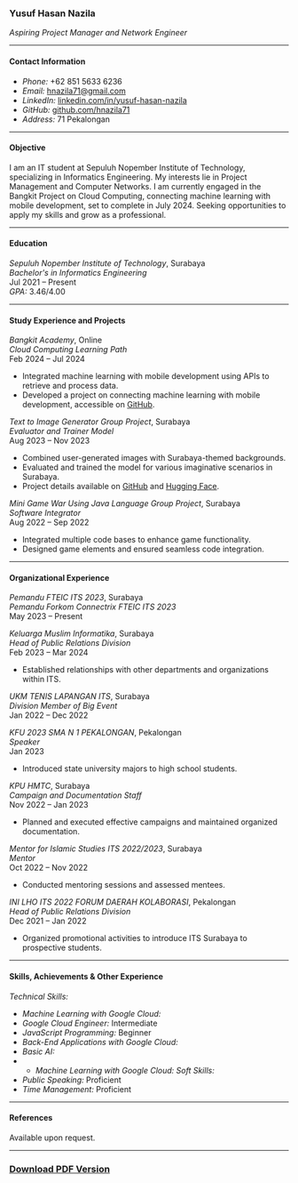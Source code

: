 ### Yusuf Hasan Nazila
*Aspiring Project Manager and Network Engineer*

---

#### Contact Information
- *Phone:* +62 851 5633 6236
- *Email:* hnazila71@gmail.com
- *LinkedIn:* [linkedin.com/in/yusuf-hasan-nazila](https://www.linkedin.com/in/yusuf-hasan-nazila)
- *GitHub:* [github.com/hnazila71](https://github.com/hnazila71)
- *Address:* 71 Pekalongan

---

#### Objective
I am an IT student at Sepuluh Nopember Institute of Technology, specializing in Informatics Engineering. My interests lie in Project Management and Computer Networks. I am currently engaged in the Bangkit Project on Cloud Computing, connecting machine learning with mobile development, set to complete in July 2024. Seeking opportunities to apply my skills and grow as a professional.

---

#### Education
*Sepuluh Nopember Institute of Technology*, Surabaya  
*Bachelor's in Informatics Engineering*  
Jul 2021 – Present  
*GPA:* 3.46/4.00

---

#### Study Experience and Projects
*Bangkit Academy*, Online  
*Cloud Computing Learning Path*  
Feb 2024 – Jul 2024
- Integrated machine learning with mobile development using APIs to retrieve and process data.
- Developed a project on connecting machine learning with mobile development, accessible on [GitHub](https://github.com/hnazila71/Capstone-Database).

*Text to Image Generator Group Project*, Surabaya  
*Evaluator and Trainer Model*  
Aug 2023 – Nov 2023
- Combined user-generated images with Surabaya-themed backgrounds.
- Evaluated and trained the model for various imaginative scenarios in Surabaya.
- Project details available on [GitHub](https://github.com/hnazila71/training-stable-diffusion.git) and [Hugging Face](https://huggingface.co/akmalinn/surabaya_monument_3/).

*Mini Game War Using Java Language Group Project*, Surabaya  
*Software Integrator*  
Aug 2022 – Sep 2022
- Integrated multiple code bases to enhance game functionality.
- Designed game elements and ensured seamless code integration.

---

#### Organizational Experience
*Pemandu FTEIC ITS 2023*, Surabaya  
*Pemandu Forkom Connectrix FTEIC ITS 2023*  
May 2023 – Present

*Keluarga Muslim Informatika*, Surabaya  
*Head of Public Relations Division*  
Feb 2023 – Mar 2024
- Established relationships with other departments and organizations within ITS.

*UKM TENIS LAPANGAN ITS*, Surabaya  
*Division Member of Big Event*  
Jan 2022 – Dec 2022

*KFU 2023 SMA N 1 PEKALONGAN*, Pekalongan  
*Speaker*  
Jan 2023
- Introduced state university majors to high school students.

*KPU HMTC*, Surabaya  
*Campaign and Documentation Staff*  
Nov 2022 – Jan 2023
- Planned and executed effective campaigns and maintained organized documentation.

*Mentor for Islamic Studies ITS 2022/2023*, Surabaya  
*Mentor*  
Oct 2022 – Nov 2022
- Conducted mentoring sessions and assessed mentees.

*INI LHO ITS 2022 FORUM DAERAH KOLABORASI*, Pekalongan  
*Head of Public Relations Division*  
Dec 2021 – Jan 2022
- Organized promotional activities to introduce ITS Surabaya to prospective students.

---

#### Skills, Achievements & Other Experience
*Technical Skills:*
- *Machine Learning with Google Cloud:*
- *Google Cloud Engineer:* Intermediate
- *JavaScript Programming:* Beginner
- *Back-End Applications with Google Cloud:* 
- *Basic AI:* 
- - *Machine Learning with Google Cloud:*
*Soft Skills:*
- *Public Speaking:* Proficient
- *Time Management:* Proficient

---

#### References
Available upon request.

---

### [Download PDF Version](https://drive.google.com/uc?export=download&id=1TERVW90AtKGfEnJd85uos0s8gYzfAGbH)


